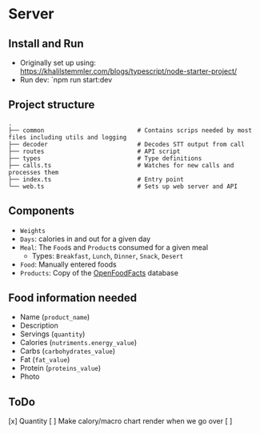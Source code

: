 # Server

## Install and Run

* Originally set up using: <https://khalilstemmler.com/blogs/typescript/node-starter-project/>
* Run dev: `npm run start:dev


## Project structure
```
.
├── common                 			# Contains scrips needed by most files including utils and logging
├── decoder                         # Decodes STT output from call 
├── routes          				# API script
├── types                           # Type definitions
├── calls.ts                        # Watches for new calls and processes them
├── index.ts          				# Entry point
└── web.ts           				# Sets up web server and API
```

## Components

* `Weights`
* `Days`: calories in and out for a given day
* `Meal`: The `Food`s and `Product`s consumed for a given meal
    * Types: `Breakfast`, `Lunch`, `Dinner`, `Snack`, `Desert`
* `Food`: Manually entered foods
* `Products`: Copy of the [OpenFoodFacts](https://world.openfoodfacts.org/) database

## Food information needed

* Name (`product_name`)
* Description
* Servings (`quantity`)
* Calories (`nutriments.energy_value`)
* Carbs (`carbohydrates_value`)
* Fat (`fat_value`)
* Protein (`proteins_value`)
* Photo

## ToDo

[x] Quantity
[ ] Make calory/macro chart render when we go over
[ ]


